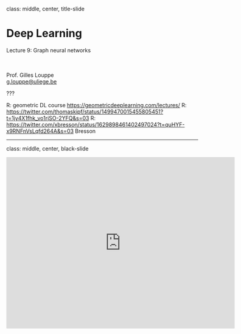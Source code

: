 class: middle, center, title-slide

# Deep Learning

Lecture 9: Graph neural networks

<br><br>
Prof. Gilles Louppe<br>
[g.louppe@uliege.be](mailto:g.louppe@uliege.be)

???

R: geometric DL course https://geometricdeeplearning.com/lectures/
R: https://twitter.com/thomaskipf/status/1499470015455805451?t=1jy4X1fhk_vo1rjSO-2YFQ&s=03
R: https://twitter.com/xbresson/status/1629898461402497024?t=quHYF-x9RNFnVsLqfd264A&s=03 Bresson

---

class: middle, center, black-slide

<iframe width="600" height="450" src="https://www.youtube.com/embed/8owQBFAHw7E" frameborder="0" allowfullscreen></iframe>